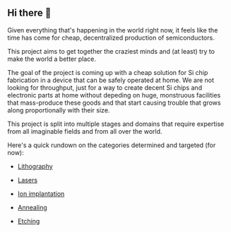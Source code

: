 ## Hi there 👋

Given everything that's happening in the world right now, it feels like the time has come for cheap, decentralized production of semiconductors.

This project aims to get together the craziest minds and (at least) try to make the world a better place.

The goal of the project is coming up with a cheap solution for Si chip fabrication in a device that can be safely operated at home. We are not looking for throughput, just for a way to create decent Si chips and electronic parts at home without depeding on huge, monstruous facilities that mass-produce these goods and that start causing trouble that grows along proportionally with their size.

This project is split into multiple stages and domains that require expertise from all imaginable fields and from all over the world.

Here's a quick rundown on the categories determined and targeted (for now):

- [Lithography](https://github.com/ChipHomeFab/lithography)

- [Lasers](https://github.com/ChipHomeFab/lasers)

- [Ion implantation](https://github.com/ChipHomeFab/ion-implantation)

- [Annealing](https://github.com/ChipHomeFab/annealing)

- [Etching](https://github.com/ChipHomeFab/etching)
